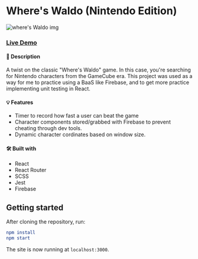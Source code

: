 # Where's Waldo (Nintendo Edition)

![where's Waldo img](https://www.stanislavkukhniy.com/static/media/waldo-screenshot.42faa7a6.png)

### [Live Demo](https://skukhniy.github.io/nintendo-wheres-waldo/)

#### 📝 Description
A twist on the classic "Where's Waldo" game. In this case, you're searching for Nintendo characters from the GameCube era. This project was used as a way for me to practice using a BaaS like Firebase, and to get more practice implementing unit testing in React.

#### 💡 Features
* Timer to record how fast a user can beat the game
* Character components stored/grabbed with Firebase to prevent cheating through dev tools.
* Dynamic character cordinates based on window size.

#### 🛠️ Built with 
 * React
 * React Router
 * SCSS
 * Jest
 * Firebase

## Getting started

After cloning the repository, run:

```elm
npm install
npm start
```

The site is now running at `localhost:3000`.
